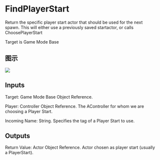 # FindPlayerStart

Return the specific player start actor that should be used for the next spawn. This will either use a previously saved startactor, or calls ChoosePlayerStart

Target is Game Mode Base

## 图示

![]($-20221218-19055654.png)

## Inputs

Target: Game Mode Base Object Reference.

Player: Controller Object Reference. The AController for whom we are choosing a Player Start.

Incoming Name: String. Specifies the tag of a Player Start to use.  

## Outputs

Return Value: Actor Object Reference. Actor chosen as player start (usually a PlayerStart).

